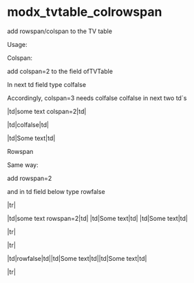 # modx_tvtable_colrowspan

add rowspan/colspan to the TV table

Usage:



Colspan:


add colspan=2 to the field ofTVTable

In next td field type colfalse

Accordingly, colspan=3 needs colfalse colfalse in next two td`s

|td|some text colspan=2|td|

|td|colfalse|td|

|td|Some text|td|





Rowspan

Same way:

add rowspan=2

and in td field below type rowfalse

|tr|

  |td|some text rowspan=2|td| |td|Some text|td| |td|Some text|td|
  
|tr|

|tr|

  |td|rowfalse|td||td|Some text|td||td|Some text|td|
  
|tr|


